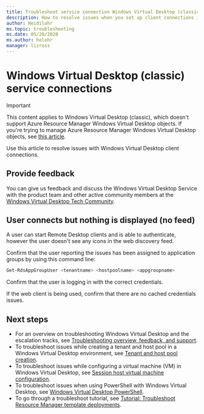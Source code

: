 ```yaml
---
title: Troubleshoot service connection Windows Virtual Desktop (classic) - Azure
description: How to resolve issues when you set up client connections in a Windows Virtual Desktop (classic) tenant environment.
author: Heidilohr
ms.topic: troubleshooting
ms.date: 05/20/2020
ms.author: helohr
manager: lizross
---
```

# Windows Virtual Desktop (classic) service connections

>[!IMPORTANT]
>This content applies to Windows Virtual Desktop (classic), which doesn't support Azure Resource Manager Windows Virtual Desktop objects. If you're trying to manage Azure Resource Manager Windows Virtual Desktop objects, see [this article](../troubleshoot-service-connection.md).

Use this article to resolve issues with Windows Virtual Desktop client connections.

## Provide feedback

You can give us feedback and discuss the Windows Virtual Desktop Service with the product team and other active community members at the [Windows Virtual Desktop Tech Community](https://techcommunity.microsoft.com/t5/Windows-Virtual-Desktop/bd-p/WindowsVirtualDesktop).

## User connects but nothing is displayed (no feed)

A user can start Remote Desktop clients and is able to authenticate, however the user doesn't see any icons in the web discovery feed.

Confirm that the user reporting the issues has been assigned to application groups by using this command line:

```PowerShell
Get-RdsAppGroupUser <tenantname> <hostpoolname> <appgroupname>
```

Confirm that the user is logging in with the correct credentials.

If the web client is being used, confirm that there are no cached credentials issues.

## Next steps

- For an overview on troubleshooting Windows Virtual Desktop and the escalation tracks, see [Troubleshooting overview, feedback, and support](troubleshoot-set-up-overview-2019.md).
- To troubleshoot issues while creating a tenant and host pool in a Windows Virtual Desktop environment, see [Tenant and host pool creation](troubleshoot-set-up-issues-2019.md).
- To troubleshoot issues while configuring a virtual machine (VM) in Windows Virtual Desktop, see [Session host virtual machine configuration](troubleshoot-vm-configuration-2019.md).
- To troubleshoot issues when using PowerShell with Windows Virtual Desktop, see [Windows Virtual Desktop PowerShell](troubleshoot-powershell-2019.md).
- To go through a troubleshoot tutorial, see [Tutorial: Troubleshoot Resource Manager template deployments](../../azure-resource-manager/templates/template-tutorial-troubleshoot.md).
